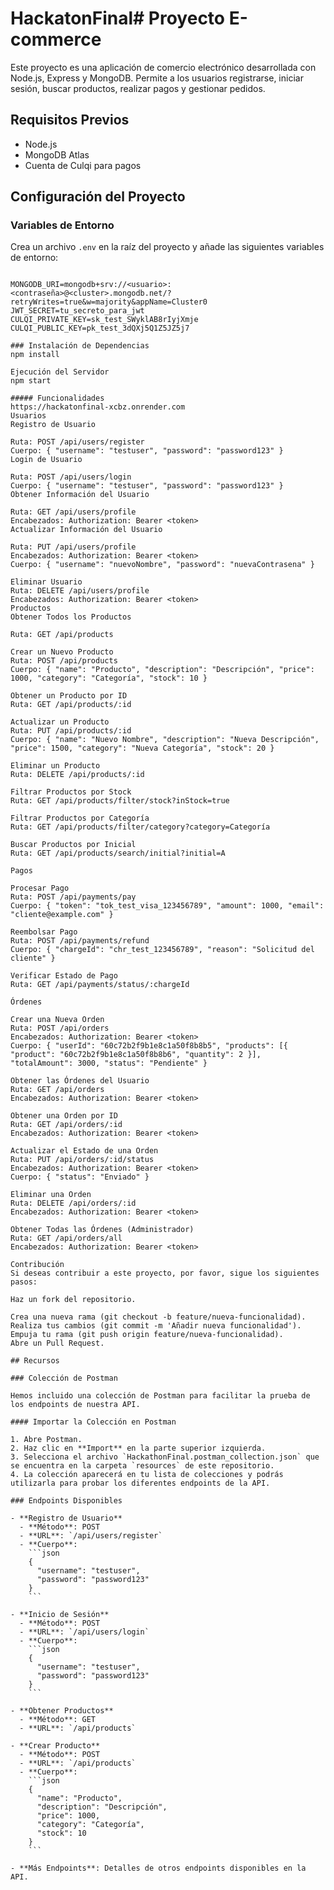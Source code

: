 # HackatonFinal# Proyecto E-commerce

Este proyecto es una aplicación de comercio electrónico desarrollada con Node.js, Express y MongoDB. Permite a los usuarios registrarse, iniciar sesión, buscar productos, realizar pagos y gestionar pedidos.

## Requisitos Previos

- Node.js
- MongoDB Atlas
- Cuenta de Culqi para pagos

## Configuración del Proyecto

### Variables de Entorno

Crea un archivo `.env` en la raíz del proyecto y añade las siguientes variables de entorno:

```

MONGODB_URI=mongodb+srv://<usuario>:<contraseña>@<cluster>.mongodb.net/?retryWrites=true&w=majority&appName=Cluster0
JWT_SECRET=tu_secreto_para_jwt
CULQI_PRIVATE_KEY=sk_test_SWyklAB8rIyjXmje
CULQI_PUBLIC_KEY=pk_test_3dQXj5Q1Z5JZ5j7

### Instalación de Dependencias
npm install 

Ejecución del Servidor
npm start

##### Funcionalidades
https://hackatonfinal-xcbz.onrender.com
Usuarios
Registro de Usuario

Ruta: POST /api/users/register
Cuerpo: { "username": "testuser", "password": "password123" }
Login de Usuario

Ruta: POST /api/users/login
Cuerpo: { "username": "testuser", "password": "password123" }
Obtener Información del Usuario

Ruta: GET /api/users/profile
Encabezados: Authorization: Bearer <token>
Actualizar Información del Usuario

Ruta: PUT /api/users/profile
Encabezados: Authorization: Bearer <token>
Cuerpo: { "username": "nuevoNombre", "password": "nuevaContrasena" }

Eliminar Usuario
Ruta: DELETE /api/users/profile
Encabezados: Authorization: Bearer <token>
Productos
Obtener Todos los Productos

Ruta: GET /api/products

Crear un Nuevo Producto
Ruta: POST /api/products
Cuerpo: { "name": "Producto", "description": "Descripción", "price": 1000, "category": "Categoría", "stock": 10 }

Obtener un Producto por ID
Ruta: GET /api/products/:id

Actualizar un Producto
Ruta: PUT /api/products/:id
Cuerpo: { "name": "Nuevo Nombre", "description": "Nueva Descripción", "price": 1500, "category": "Nueva Categoría", "stock": 20 }

Eliminar un Producto
Ruta: DELETE /api/products/:id

Filtrar Productos por Stock
Ruta: GET /api/products/filter/stock?inStock=true

Filtrar Productos por Categoría
Ruta: GET /api/products/filter/category?category=Categoría

Buscar Productos por Inicial
Ruta: GET /api/products/search/initial?initial=A

Pagos

Procesar Pago
Ruta: POST /api/payments/pay
Cuerpo: { "token": "tok_test_visa_123456789", "amount": 1000, "email": "cliente@example.com" }

Reembolsar Pago
Ruta: POST /api/payments/refund
Cuerpo: { "chargeId": "chr_test_123456789", "reason": "Solicitud del cliente" }

Verificar Estado de Pago
Ruta: GET /api/payments/status/:chargeId

Órdenes

Crear una Nueva Orden
Ruta: POST /api/orders
Encabezados: Authorization: Bearer <token>
Cuerpo: { "userId": "60c72b2f9b1e8c1a50f8b8b5", "products": [{ "product": "60c72b2f9b1e8c1a50f8b8b6", "quantity": 2 }], "totalAmount": 3000, "status": "Pendiente" }

Obtener las Órdenes del Usuario
Ruta: GET /api/orders
Encabezados: Authorization: Bearer <token>

Obtener una Orden por ID
Ruta: GET /api/orders/:id
Encabezados: Authorization: Bearer <token>

Actualizar el Estado de una Orden
Ruta: PUT /api/orders/:id/status
Encabezados: Authorization: Bearer <token>
Cuerpo: { "status": "Enviado" }

Eliminar una Orden
Ruta: DELETE /api/orders/:id
Encabezados: Authorization: Bearer <token>

Obtener Todas las Órdenes (Administrador)
Ruta: GET /api/orders/all
Encabezados: Authorization: Bearer <token>

Contribución
Si deseas contribuir a este proyecto, por favor, sigue los siguientes pasos:

Haz un fork del repositorio.

Crea una nueva rama (git checkout -b feature/nueva-funcionalidad).
Realiza tus cambios (git commit -m 'Añadir nueva funcionalidad').
Empuja tu rama (git push origin feature/nueva-funcionalidad).
Abre un Pull Request.

## Recursos

### Colección de Postman

Hemos incluido una colección de Postman para facilitar la prueba de los endpoints de nuestra API.

#### Importar la Colección en Postman

1. Abre Postman.
2. Haz clic en **Import** en la parte superior izquierda.
3. Selecciona el archivo `HackathonFinal.postman_collection.json` que se encuentra en la carpeta `resources` de este repositorio.
4. La colección aparecerá en tu lista de colecciones y podrás utilizarla para probar los diferentes endpoints de la API.

### Endpoints Disponibles

- **Registro de Usuario**
  - **Método**: POST
  - **URL**: `/api/users/register`
  - **Cuerpo**:
    ```json
    {
      "username": "testuser",
      "password": "password123"
    }
    ```

- **Inicio de Sesión**
  - **Método**: POST
  - **URL**: `/api/users/login`
  - **Cuerpo**:
    ```json
    {
      "username": "testuser",
      "password": "password123"
    }
    ```

- **Obtener Productos**
  - **Método**: GET
  - **URL**: `/api/products`

- **Crear Producto**
  - **Método**: POST
  - **URL**: `/api/products`
  - **Cuerpo**:
    ```json
    {
      "name": "Producto",
      "description": "Descripción",
      "price": 1000,
      "category": "Categoría",
      "stock": 10
    }
    ```

- **Más Endpoints**: Detalles de otros endpoints disponibles en la API.